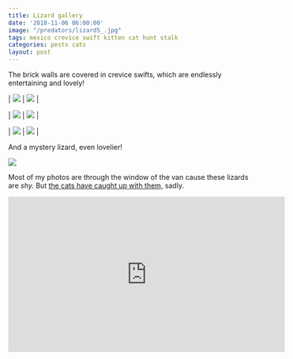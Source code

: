 ```yaml
---
title: Lizard gallery
date: '2018-11-06 06:00:00'
image: "/predators/lizard5_.jpg"
tags: mexico crevice swift kitten cat hunt stalk
categories: pests cats
layout: post
---
```


The brick walls are covered in crevice swifts, which are endlessly entertaining and lovely!

| [![](/images/predators/lizard_.jpg)](/images/predators/lizard.jpg) | [![](/images/predators/lizard_looking_.jpg)](/images/predators/lizard_looking.jpg) |

| [![](/images/predators/lizard3_.jpg)](/images/predators/lizard3.jpg) | [![](/images/predators/lizard_sky_.jpg)](/images/predators/lizard_sky.jpg) |

| [![](/images/predators/lizard4_.jpg)](/images/predators/lizard4.jpg) | [![](/images/predators/lizard6_.jpg)](/images/predators/lizard6.jpg) |

And a mystery lizard, even lovelier!

[![](/images/predators/lizard_collage_.jpg)](/images/predators/lizard_collage.jpg)

Most of my photos are through the window of the van cause these lizards are *shy.* But [the cats have caught up with them,](http://reverdecer.annalisagross.com/2018/10/27/kittens-vs-lizards/) sadly.

<iframe width="560" height="315" src="https://www.youtube-nocookie.com/embed/IV4q74d0zU4" frameborder="0" allow="autoplay; encrypted-media" allowfullscreen></iframe>